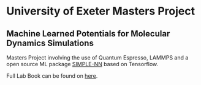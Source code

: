 # University of Exeter Masters Project
## Machine Learned Potentials for Molecular Dynamics Simulations

Masters Project involving the use of Quantum Espresso, LAMMPS and a open source ML package [SIMPLE-NN](https://github.com/MDIL-SNU/SIMPLE-NN) based on Tensorflow.

Full Lab Book can be found on [here](www.natan.co.uk/post/12).
